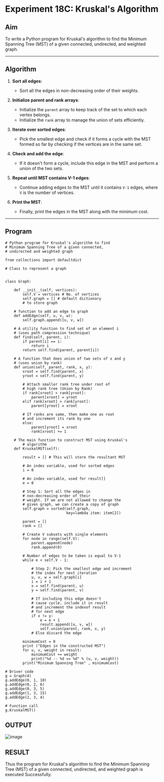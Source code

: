 # Experiment 18C: Kruskal's Algorithm

## Aim
To write a Python program for Kruskal's algorithm to find the Minimum Spanning Tree (MST) of a given connected, undirected, and weighted graph.

---

## Algorithm

1. **Sort all edges**:
   - Sort all the edges in non-decreasing order of their weights.

2. **Initialize parent and rank arrays**:
   - Initialize the `parent` array to keep track of the set to which each vertex belongs.
   - Initialize the `rank` array to manage the union of sets efficiently.

3. **Iterate over sorted edges**:
   - Pick the smallest edge and check if it forms a cycle with the MST formed so far by checking if the vertices are in the same set.
   
4. **Check and add the edge**:
   - If it doesn't form a cycle, include this edge in the MST and perform a union of the two sets.

5. **Repeat until MST contains V-1 edges**:
   - Continue adding edges to the MST until it contains `V-1` edges, where `V` is the number of vertices.

6. **Print the MST**:
   - Finally, print the edges in the MST along with the minimum cost.

---

## Program

```
# Python program for Kruskal's algorithm to find
# Minimum Spanning Tree of a given connected,
# undirected and weighted graph

from collections import defaultdict

# Class to represent a graph


class Graph:

	def __init__(self, vertices):
		self.V = vertices # No. of vertices
		self.graph = [] # default dictionary
		# to store graph

	# function to add an edge to graph
	def addEdge(self, u, v, w):
		self.graph.append([u, v, w])

	# A utility function to find set of an element i
	# (uses path compression technique)
	def find(self, parent, i):
		if parent[i] == i:
			return i
		return self.find(parent, parent[i])

	# A function that does union of two sets of x and y
	# (uses union by rank)
	def union(self, parent, rank, x, y):
		xroot = self.find(parent, x)
		yroot = self.find(parent, y)

		# Attach smaller rank tree under root of
		# high rank tree (Union by Rank)
		if rank[xroot] < rank[yroot]:
			parent[xroot] = yroot
		elif rank[xroot] > rank[yroot]:
			parent[yroot] = xroot

		# If ranks are same, then make one as root
		# and increment its rank by one
		else:
			parent[yroot] = xroot
			rank[xroot] += 1

	# The main function to construct MST using Kruskal's
		# algorithm
	def KruskalMST(self):

		result = [] # This will store the resultant MST
		
		# An index variable, used for sorted edges
		i = 0
		
		# An index variable, used for result[]
		e = 0

		# Step 1: Sort all the edges in
		# non-decreasing order of their
		# weight. If we are not allowed to change the
		# given graph, we can create a copy of graph
		self.graph = sorted(self.graph,
							key=lambda item: item[2])

		parent = []
		rank = []

		# Create V subsets with single elements
		for node in range(self.V):
			parent.append(node)
			rank.append(0)

		# Number of edges to be taken is equal to V-1
		while e < self.V - 1:

			# Step 2: Pick the smallest edge and increment
			# the index for next iteration
			u, v, w = self.graph[i]
			i = i + 1
			x = self.find(parent, u)
			y = self.find(parent, v)

			# If including this edge doesn't
			# cause cycle, include it in result
			# and increment the indexof result
			# for next edge
			if x != y:
				e = e + 1
				result.append([u, v, w])
				self.union(parent, rank, x, y)
			# Else discard the edge

		minimumCost = 0
		print ("Edges in the constructed MST")
		for u, v, weight in result:
			minimumCost += weight
			print("%d -- %d == %d" % (u, v, weight))
		print("Minimum Spanning Tree" , minimumCost)

# Driver code
g = Graph(4)
g.addEdge(0, 1, 10)
g.addEdge(0, 2, 6)
g.addEdge(0, 3, 5)
g.addEdge(1, 3, 15)
g.addEdge(2, 3, 4)

# Function call
g.KruskalMST()
```

## OUTPUT
![image](https://github.com/user-attachments/assets/d6150dbb-366b-45d9-97e3-d372a3b2d50b)


## RESULT
Thus the program for Kruskal's algorithm to find the Minimum Spanning Tree (MST) of a given connected, undirected, and weighted graph is executed Successfully.
